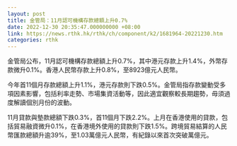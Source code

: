 ```yaml
---
layout: post
title: 金管局：11月認可機構存款總額上升0.7%
date: 2022-12-30 20:35:47.000000000 +08:00
link: https://news.rthk.hk/rthk/ch/component/k2/1681964-20221230.htm
categories: rthk
---
```


金管局公布，11月認可機構存款總額上升0.7%，其中港元存款上升1.4%，外幣存款微升0.1%。香港人民幣存款上升0.8%，至8923億元人民幣。

今年首11個月存款總額上升1.1%，港元存款則下跌0.5%。金管局指存款變動受多項因素影響，包括利率走勢、市場集資活動等，因此適宜觀察較長期趨勢，毋須過度解讀個別月份的波動。

11月貸款與墊款總額下跌0.3%，首11個月下跌2.2%。上月在香港使用的貸款，包括貿易融資微升0.1%，在香港境外使用的貸款則下跌1.5%。跨境貿易結算的人民幣匯款總額升逾39%，至1.03萬億元人民幣，有紀錄以來首次突破萬億元。
